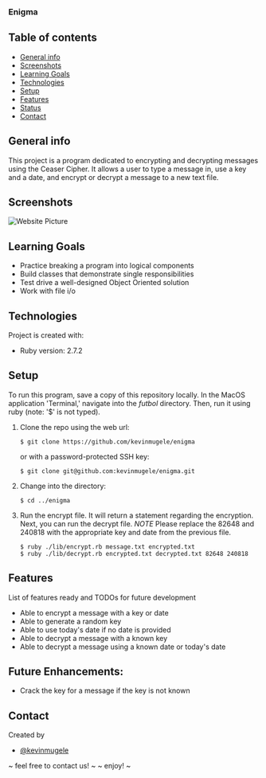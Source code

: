 ###  Enigma
## Table of contents
* [General info](#general-info)
* [Screenshots](#screenshots)
* [Learning Goals](#learning-goals)
* [Technologies](#technologies)
* [Setup](#setup)
* [Features](#features)
* [Status](#status)
* [Contact](#contact)
## General info
This project is  a program dedicated to encrypting and decrypting messages using the Ceaser Cipher. It allows a user to type a message in, use a key and a date, and encrypt or decrypt a message to a new text file.
## Screenshots
![Website Picture](https://user-images.githubusercontent.com/83834410/128053930-e7533171-74e3-49e4-981f-ec2d4b1ded3e.png)
## Learning Goals
* Practice breaking a program into logical components
* Build classes that demonstrate single responsibilities
* Test drive a well-designed Object Oriented solution
* Work with file i/o
## Technologies
Project is created with:
* Ruby version: 2.7.2
## Setup
To run this program, save a copy of this repository locally. In the MacOS
application 'Terminal,' navigate into the _futbol_ directory.
Then, run it using ruby (note: '$' is not typed).
1. Clone the repo using the web url:
   ```
   $ git clone https://github.com/kevinmugele/enigma
   ```
   or with a password-protected SSH key:
   ```
   $ git clone git@github.com:kevinmugele/enigma.git
   ```
2. Change into the directory:
   ```
   $ cd ../enigma
   ```
3. Run the encrypt file. It will return a statement regarding the encryption. Next, you can run the decrypt file. *NOTE* Please replace the 82648 and 240818 with the appropriate key and date from the previous file.
   ```
   $ ruby ./lib/encrypt.rb message.txt encrypted.txt
   $ ruby ./lib/decrypt.rb encrypted.txt decrypted.txt 82648 240818
   ```
## Features
List of features ready and TODOs for future development
* Able to encrypt a message with a key or date
* Able to generate a random key
* Able to use today's date if no date is provided
* Able to decrypt a message with a known key
* Able to decrypt a message using a known date or today's date
## Future Enhancements:
* Crack the key for a message if the key is not known
## Contact
Created by
* [@kevinmugele](https://github.com/KevinMugele)

~ feel free to contact us! ~
~ enjoy! ~
